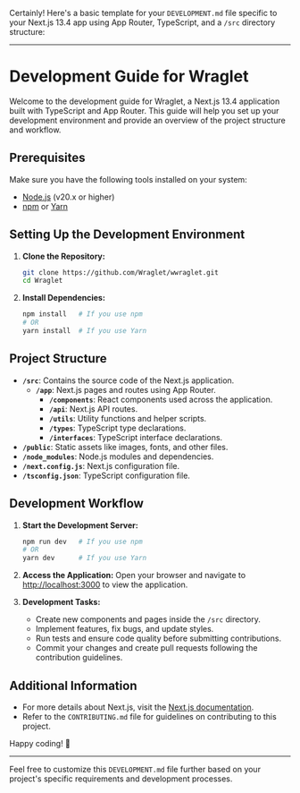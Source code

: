 Certainly! Here's a basic template for your `DEVELOPMENT.md` file specific to your Next.js 13.4 app using App Router, TypeScript, and a `/src` directory structure:

---

# Development Guide for Wraglet

Welcome to the development guide for Wraglet, a Next.js 13.4 application built with TypeScript and App Router. This guide will help you set up your development environment and provide an overview of the project structure and workflow.

## Prerequisites

Make sure you have the following tools installed on your system:

- [Node.js](https://nodejs.org/) (v20.x or higher)
- [npm](https://www.npmjs.com/) or [Yarn](https://yarnpkg.com/)

## Setting Up the Development Environment

1. **Clone the Repository:**

   ```bash
   git clone https://github.com/Wraglet/wwraglet.git
   cd Wraglet
   ```

2. **Install Dependencies:**
   ```bash
   npm install   # If you use npm
   # OR
   yarn install  # If you use Yarn
   ```

## Project Structure

- **`/src`**: Contains the source code of the Next.js application.
  - **`/app`**: Next.js pages and routes using App Router.
    - **`/components`**: React components used across the application.
    - **`/api`**: Next.js API routes.
    - **`/utils`**: Utility functions and helper scripts.
    - **`/types`**: TypeScript type declarations.
    - **`/interfaces`**: TypeScript interface declarations.
- **`/public`**: Static assets like images, fonts, and other files.
- **`/node_modules`**: Node.js modules and dependencies.
- **`/next.config.js`**: Next.js configuration file.
- **`/tsconfig.json`**: TypeScript configuration file.

## Development Workflow

1. **Start the Development Server:**

   ```bash
   npm run dev   # If you use npm
   # OR
   yarn dev      # If you use Yarn
   ```

2. **Access the Application:**
   Open your browser and navigate to [http://localhost:3000](http://localhost:3000) to view the application.

3. **Development Tasks:**
   - Create new components and pages inside the `/src` directory.
   - Implement features, fix bugs, and update styles.
   - Run tests and ensure code quality before submitting contributions.
   - Commit your changes and create pull requests following the contribution guidelines.

## Additional Information

- For more details about Next.js, visit the [Next.js documentation](https://nextjs.org/docs).
- Refer to the `CONTRIBUTING.md` file for guidelines on contributing to this project.

Happy coding! 🚀

---

Feel free to customize this `DEVELOPMENT.md` file further based on your project's specific requirements and development processes.
